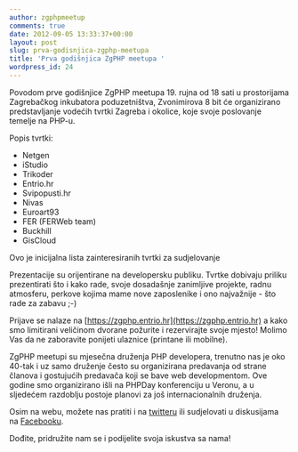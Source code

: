 ```yaml
---
author: zgphpmeetup
comments: true
date: 2012-09-05 13:33:37+00:00
layout: post
slug: prva-godisnjica-zgphp-meetupa
title: 'Prva godišnjica ZgPHP meetupa '
wordpress_id: 24
---
```


Povodom prve godišnjice ZgPHP meetupa 19. rujna od 18 sati u prostorijama Zagrebačkog inkubatora poduzetništva, Zvonimirova 8 bit će organizirano predstavljanje vodećih tvrtki Zagreba i okolice, koje svoje poslovanje temelje na PHP-u.

Popis tvrtki:

  * Netgen
  * iStudio
  * Trikoder
  * Entrio.hr
  * Svipopusti.hr
  * Nivas
  * Euroart93
  * FER (FERWeb team)
  * Buckhill
  * GisCloud

Ovo je inicijalna lista zainteresiranih tvrtki za sudjelovanje

Prezentacije su orijentirane na developersku publiku. Tvrtke dobivaju priliku prezentirati što i kako rade, svoje dosadašnje zanimljive projekte, radnu atmosferu, perkove kojima mame nove zaposlenike i ono najvažnije - što rade za zabavu ;-)

Prijave se nalaze na [https://zgphp.entrio.hr](https://zgphp.entrio.hr) a kako smo limitirani veličinom dvorane požurite i rezervirajte svoje mjesto! Molimo Vas da ne zaboravite ponijeti ulaznice (printane ili mobilne).

ZgPHP meetupi su mjesečna druženja PHP developera, trenutno nas je oko 40-tak i uz samo druženje često su organizirana predavanja od strane članova i gostujućih predavača koji se bave web developmentom. Ove godine smo organizirano išli na PHPDay konferenciju u Veronu, a u sljedećem razdoblju postoje planovi za još internacionalnih druženja.

Osim na webu, možete nas pratiti i na [twitteru](https://twitter.com/zgphp) ili sudjelovati u diskusijama na [Facebooku](http://www.facebook.com/groups/109975399119270/).

Dođite, pridružite nam se i podijelite svoja iskustva sa nama!
